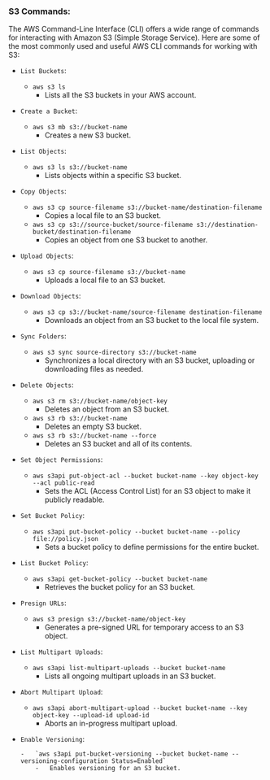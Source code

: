 ### S3 Commands:

The AWS Command-Line Interface (CLI) offers a wide range of commands for interacting with Amazon S3 (Simple Storage Service). Here are some of the most commonly used and useful AWS CLI commands for working with S3:

-   `List Buckets`:

    -   `aws s3 ls`
        -   Lists all the S3 buckets in your AWS account.

-   `Create a Bucket`:

    -   `aws s3 mb s3://bucket-name`
        -   Creates a new S3 bucket.

-   `List Objects`:

    -   `aws s3 ls s3://bucket-name`
        -   Lists objects within a specific S3 bucket.

-   `Copy Objects`:

    -   `aws s3 cp source-filename s3://bucket-name/destination-filename`
        -   Copies a local file to an S3 bucket.
    -   `aws s3 cp s3://source-bucket/source-filename s3://destination-bucket/destination-filename`
        -   Copies an object from one S3 bucket to another.

-   `Upload Objects`:

    -   `aws s3 cp source-filename s3://bucket-name`
        -   Uploads a local file to an S3 bucket.

-   `Download Objects`:

    -   `aws s3 cp s3://bucket-name/source-filename destination-filename`
        -   Downloads an object from an S3 bucket to the local file system.

-   `Sync Folders`:

    -   `aws s3 sync source-directory s3://bucket-name`
        -   Synchronizes a local directory with an S3 bucket, uploading or downloading files as needed.

-   `Delete Objects`:

    -   `aws s3 rm s3://bucket-name/object-key`
        -   Deletes an object from an S3 bucket.
    -   `aws s3 rb s3://bucket-name`
        -   Deletes an empty S3 bucket.
    -   `aws s3 rb s3://bucket-name --force`
        -   Deletes an S3 bucket and all of its contents.

-   `Set Object Permissions`:

    -   `aws s3api put-object-acl --bucket bucket-name --key object-key --acl public-read`
        -   Sets the ACL (Access Control List) for an S3 object to make it publicly readable.

-   `Set Bucket Policy`:

    -   `aws s3api put-bucket-policy --bucket bucket-name --policy file://policy.json`
        -   Sets a bucket policy to define permissions for the entire bucket.

-   `List Bucket Policy`:

    -   `aws s3api get-bucket-policy --bucket bucket-name`
        -   Retrieves the bucket policy for an S3 bucket.

-   `Presign URLs`:

    -   `aws s3 presign s3://bucket-name/object-key`
        -   Generates a pre-signed URL for temporary access to an S3 object.

-   `List Multipart Uploads`:

    -   `aws s3api list-multipart-uploads --bucket bucket-name`
        -   Lists all ongoing multipart uploads in an S3 bucket.

-   `Abort Multipart Upload`:

    -   `aws s3api abort-multipart-upload --bucket bucket-name --key object-key --upload-id upload-id`
        -   Aborts an in-progress multipart upload.

-   `Enable Versioning`:

        -   `aws s3api put-bucket-versioning --bucket bucket-name --versioning-configuration Status=Enabled`
            -   Enables versioning for an S3 bucket.
